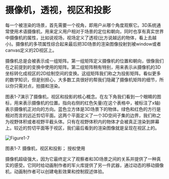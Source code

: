 # 摄像机，透视，视区和投影

每一个被渲染的场景，首先需要一个视角，即用户从哪个角度观察它。3D系统通常使用术语摄像机，用来定义用户相对于场景的定位和朝向，同时也享有真实世界中摄像机的属性，比如说视场，视场定义了透视(比方说越远的物体，看上去越小)。摄像机的多项属性综合起来最后把3D场景的渲染图像投射到被window或者canvas定义的2D视区上。

摄像机总是会被表示成一组矩阵。第一组矩阵定义摄像机的位置和朝向，很像我们在之前提到的变换中使用的矩阵。第二组矩阵稍有特别，用来表示从摄像机的3D坐标转化成视区的2D绘制空间的变换。这组矩阵我们称之为投影矩阵。看似更多的数学知识，但是别担心，大多数工具很好的帮我们隐藏了摄像机矩阵的细节，所以你只需对点，拍摄和渲染。

图表1-7演示了摄像机，视区和投影的核心概念。在左下角我们看到一个眼睛的图标，用来表示摄像机的位置。指向右侧的红色矢量(在这个表格中，被标注了x轴)表示摄像机正对向的方向。蓝色立方体是3D场景下的物体。绿色和红色的方行是相对而言的远近剪切平面。这两个平面定义了一个3D空间子集的边界，我们称之为视野体积或者视野平截头体。只有在视野体积内的物体才会被真正渲染到屏幕上。较近的剪切平面等于视区，我们最后看到的渲染图像就是呈现在视区上的。

![Figure1-7](http://materliu.github.io/Programming-3D-Applications-With-HTML5-and-WebGL/assets/Chapter1-Introduction/figure1-7.png)

图表1-7. 摄像机，视区和投影； 授权使用

摄像机超级强大，因为它最终定义了观察者和3D场景之间的关系并提供了一种真实的感受。它同时给动画制作者的军火库提供了另一件武器，通过动态的移动摄像机，动画制作者可以创建电影效果和控制叙述体验。